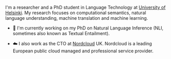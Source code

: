 I'm a researcher and a PhD student in Language Technology at 
[University of Helsinki](https://blogs.helsinki.fi/language-technology/). 
My research focuses on computational semantics, natural language understanding, machine translation and machine learning. 

- 🔬 I'm currently working on my PhD on Natural Language Inference (NLI, sometimes also known as Textual Entailment). 

- ☁️ I also work as the CTO at [Nordcloud](https://www.nordcloud.com) UK. Nordcloud is a leading European public cloud managed and 
professional service provider.


<!--
**aarnetalman/aarnetalman** is a ✨ _special_ ✨ repository because its `README.md` (this file) appears on your GitHub profile.

Here are some ideas to get you started:

- 🔭 I’m currently working on ...
- 🌱 I’m currently learning ...
- 👯 I’m looking to collaborate on ...
- 🤔 I’m looking for help with ...
- 💬 Ask me about ...
- 📫 How to reach me: ...
- 😄 Pronouns: ...
- ⚡ Fun fact: ...
-->
